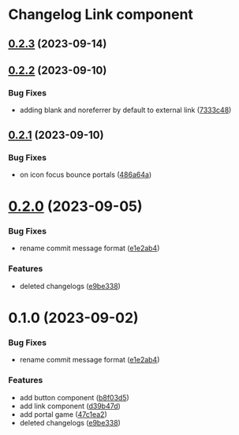 # Changelog Link component

## [0.2.3](https://github.com/sauldeleon/portfolio-blog/compare/link-0.2.2...link-0.2.3) (2023-09-14)

## [0.2.2](https://github.com/sauldeleon/portfolio-blog/compare/link-0.2.1...link-0.2.2) (2023-09-10)

### Bug Fixes

- adding blank and noreferrer by default to external link ([7333c48](https://github.com/sauldeleon/portfolio-blog/commit/7333c48b92b4160cc91439308f0f39b4a360db65))

## [0.2.1](https://github.com/sauldeleon/portfolio-blog/compare/link-0.2.0...link-0.2.1) (2023-09-10)

### Bug Fixes

- on icon focus bounce portals ([486a64a](https://github.com/sauldeleon/portfolio-blog/commit/486a64a0a6085ba6e987dee4cc20702c208cdf1b))

# [0.2.0](https://github.com/sauldeleon/portfolio-blog/compare/link-0.1.0...link-0.2.0) (2023-09-05)

### Bug Fixes

- rename commit message format ([e1e2ab4](https://github.com/sauldeleon/portfolio-blog/commit/e1e2ab404bbd2c32f3508d1ed8197b3fbff93cb9))

### Features

- deleted changelogs ([e9be338](https://github.com/sauldeleon/portfolio-blog/commit/e9be33836ee47b6505ad94d21f4be21855a7fa0d))

# 0.1.0 (2023-09-02)

### Bug Fixes

- rename commit message format ([e1e2ab4](https://github.com/sauldeleon/portfolio-blog/commit/e1e2ab404bbd2c32f3508d1ed8197b3fbff93cb9))

### Features

- add button component ([b8f03d5](https://github.com/sauldeleon/portfolio-blog/commit/b8f03d549e75ca2055a076c7b06416b91bbf00f4))
- add link component ([d39b47d](https://github.com/sauldeleon/portfolio-blog/commit/d39b47dba6c1cc14982aa66d8e0375b7357ff1cc))
- add portal game ([47c1ea2](https://github.com/sauldeleon/portfolio-blog/commit/47c1ea27030f88479a1f7eab1bc15842c960725c))
- deleted changelogs ([e9be338](https://github.com/sauldeleon/portfolio-blog/commit/e9be33836ee47b6505ad94d21f4be21855a7fa0d))

